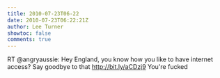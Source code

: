 ```yaml
---
title: 2010-07-23T06-22
date: 2010-07-23T06:22:21Z
author: Lee Turner
showtoc: false
comments: true
---
```


RT @angryaussie: Hey England, you know how you like to have internet access? Say goodbye to that http://bit.ly/aCDzj9 You're fucked


